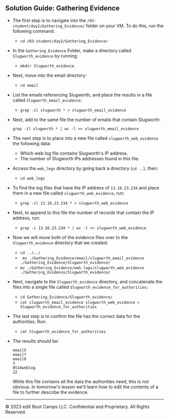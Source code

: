 ## Solution Guide: Gathering Evidence

- The first step is to navigate into the `/03-student/day2/Gathering_Evidence/` folder on your VM. To do this, run the following command:

   - `cd /03-student/day2/Gathering_Evidence/`
       
- In the `Gathering_Evidence` Folder, make a directory called `Slugworth_evidence` by running:   

  - `mkdir Slugworth_evidence`
         
- Next, move into the email directory:

  - `cd email`
      
- List the emails referencing Slugworth, and place the results in a file called `Slugworth_email_evidence`: 
        
  - `grep -il slugworth * > slugworth_email_evidence`
         
  
- Next, add to the same file the number of emails that contain Slugworth:
    

      grep -il slugworth * | wc -l >> slugworth_email_evidence



- The next step is to place into a  new file called `slugworth_web_evidence` the following data:
    - Which web log file contains Slugworth's IP address.
    - The number of Slugworth IPs addresses found in this file. 
    
 - Access the `web_logs` directory by going back a directory (`cd ..`), then:

   - `cd web_logs`

- To find the log files that have the IP address of `13.16.23.234` and place them in a new file called `slugworth_web_evidence`, run:

   - `grep -il 13.16.23.234 * > slugworth_web_evidence`
 
- Next, to append to this file the number of records that contain the IP address, run:
   
  - `grep -i 13.16.23.234 * | wc -l >> slugworth_web_evidence`
    
- Now we will move both of the evidence files over to the `Slugworth_evidence` directory that we created:

   - `cd ../../`
   - ` mv ./Gathering_Evidence/email/slugworth_email_evidence ./Gathering_Evidence/Slugworth_evidence/`
   - `mv ./Gathering_Evidence/web_logs/slugworth_web_evidence ./Gathering_Evidence/Slugworth_evidence/`  
         
- Next, navigate to the `Slugworth_evidence` directory, and concatenate the files into a single file called `Slugworth_evidence_for_authorities`:

  - `cd Gathering_Evidence/Slugworth_evidence/`  
  - `cat slugworth_email_evidence slugworth_web_evidence > Slugworth_evidence_for_authorities`
  
- The last step is to confirm the file has the correct data for the authorities. Run: 

  - `cat Slugworth_evidence_for_authorities`

 - The results should be:
      ```
      email5 
      email7  
      email8  
      3
      0518weblog 
      22
      ```
     While this file contains all the data the authorities need, this is not obvious. In tomorrow's lesson we'll learn how to edit the contents of a file to further describe the evidence. 
     
--- 
© 2023 edX Boot Camps LLC. Confidential and Proprietary. All Rights Reserved.
